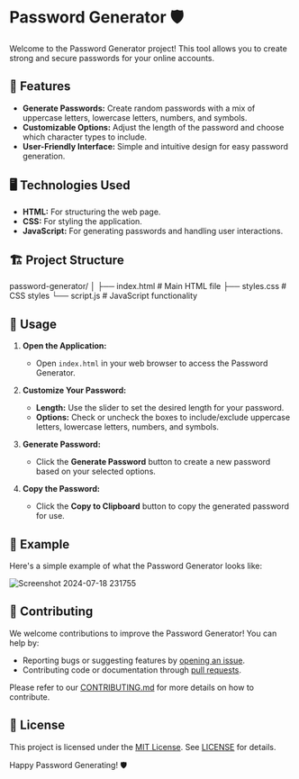 # Password Generator 🛡️

Welcome to the Password Generator project! This tool allows you to create strong and secure passwords for your online accounts.

## 🚀 Features

- **Generate Passwords:** Create random passwords with a mix of uppercase letters, lowercase letters, numbers, and symbols.
- **Customizable Options:** Adjust the length of the password and choose which character types to include.
- **User-Friendly Interface:** Simple and intuitive design for easy password generation.

## 🖥️ Technologies Used

- **HTML:** For structuring the web page.
- **CSS:** For styling the application.
- **JavaScript:** For generating passwords and handling user interactions.

## 🏗️ Project Structure
password-generator/
│
├── index.html # Main HTML file
├── styles.css # CSS styles
└── script.js # JavaScript functionality


## 🚀 Usage

1. **Open the Application:**
   - Open `index.html` in your web browser to access the Password Generator.

2. **Customize Your Password:**
   - **Length:** Use the slider to set the desired length for your password.
   - **Options:** Check or uncheck the boxes to include/exclude uppercase letters, lowercase letters, numbers, and symbols.

3. **Generate Password:**
   - Click the **Generate Password** button to create a new password based on your selected options.

4. **Copy the Password:**
   - Click the **Copy to Clipboard** button to copy the generated password for use.

## 📜 Example

Here's a simple example of what the Password Generator looks like:

![Screenshot 2024-07-18 231755](https://github.com/user-attachments/assets/6315072b-98ab-4766-90aa-3883ee86f270)


## 🤝 Contributing

We welcome contributions to improve the Password Generator! You can help by:

- Reporting bugs or suggesting features by [opening an issue](https://github.com/yourusername/password-generator/issues).
- Contributing code or documentation through [pull requests](https://github.com/yourusername/password-generator/pulls).

Please refer to our [CONTRIBUTING.md](CONTRIBUTING.md) for more details on how to contribute.

## 📝 License

This project is licensed under the [MIT License](https://opensource.org/licenses/MIT). See [LICENSE](LICENSE) for details.

Happy Password Generating! 🛡️

